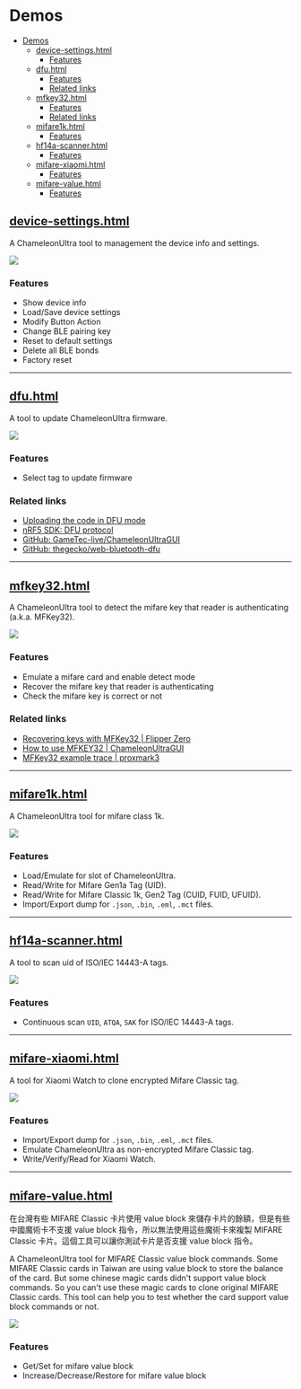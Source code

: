 # Demos

- [Demos](#demos)
  - [device-settings.html](#device-settingshtml)
    - [Features](#features)
  - [dfu.html](#dfuhtml)
    - [Features](#features-1)
    - [Related links](#related-links)
  - [mfkey32.html](#mfkey32html)
    - [Features](#features-2)
    - [Related links](#related-links-1)
  - [mifare1k.html](#mifare1khtml)
    - [Features](#features-3)
  - [hf14a-scanner.html](#hf14a-scannerhtml)
    - [Features](#features-4)
  - [mifare-xiaomi.html](#mifare-xiaomihtml)
    - [Features](#features-5)
  - [mifare-value.html](#mifare-valuehtml)
    - [Features](#features-6)

## [device-settings.html](https://taichunmin.idv.tw/chameleon-ultra.js/device-settings.html)

A ChameleonUltra tool to management the device info and settings.

![](https://i.imgur.com/TgVdsVo.png)

### Features

- Show device info
- Load/Save device settings
- Modify Button Action
- Change BLE pairing key
- Reset to default settings
- Delete all BLE bonds
- Factory reset

- - -

## [dfu.html](https://taichunmin.idv.tw/chameleon-ultra.js/dfu.html)

A tool to update ChameleonUltra firmware.

![](https://i.imgur.com/yYsKXgx.png)

### Features

- Select tag to update firmware

### Related links

- [Uploading the code in DFU mode](https://github.com/RfidResearchGroup/ChameleonUltra/blob/main/docs/development.md#uploading-the-code-in-dfu-mode)
- [nRF5 SDK: DFU protocol](https://docs.nordicsemi.com/bundle/sdk_nrf5_v17.1.0/page/lib_dfu_transport.html)
- [GitHub: GameTec-live/ChameleonUltraGUI](https://github.com/GameTec-live/ChameleonUltraGUI/blob/main/chameleonultragui/lib/bridge/dfu.dart)
- [GitHub: thegecko/web-bluetooth-dfu](https://github.com/thegecko/web-bluetooth-dfu)

- - -

## [mfkey32.html](https://taichunmin.idv.tw/chameleon-ultra.js/mfkey32.html)

A ChameleonUltra tool to detect the mifare key that reader is authenticating (a.k.a. MFKey32).

![](https://i.imgur.com/OyZ4E3Z.png)

### Features

- Emulate a mifare card and enable detect mode
- Recover the mifare key that reader is authenticating
- Check the mifare key is correct or not

### Related links

- [Recovering keys with MFKey32 | Flipper Zero](https://docs.flipper.net/nfc/mfkey32)
- [How to use MFKEY32 | ChameleonUltraGUI](https://github.com/RfidResearchGroup/ChameleonUltra/blob/main/docs/chameleonultragui.md#how-to-use-mfkey32)
- [MFKey32 example trace | proxmark3](https://github.com/RfidResearchGroup/proxmark3/blob/master/tools/mfkey/example_trace.txt)

- - -

## [mifare1k.html](https://taichunmin.idv.tw/chameleon-ultra.js/mifare1k.html)

A ChameleonUltra tool for mifare class 1k.

![](https://i.imgur.com/zJ1qIdj.png)

### Features

- Load/Emulate for slot of ChameleonUltra.
- Read/Write for Mifare Gen1a Tag (UID).
- Read/Write for Mifare Classic 1k, Gen2 Tag (CUID, FUID, UFUID).
- Import/Export dump for `.json`, `.bin`, `.eml`, `.mct` files.

- - -

## [hf14a-scanner.html](https://taichunmin.idv.tw/chameleon-ultra.js/hf14a-scanner.html)

A tool to scan uid of ISO/IEC 14443-A tags.

![](https://i.imgur.com/8QfzaaZ.png)

### Features

- Continuous scan `UID`, `ATQA`, `SAK` for ISO/IEC 14443-A tags.

- - -

## [mifare-xiaomi.html](https://taichunmin.idv.tw/chameleon-ultra.js/mifare-xiaomi.html)

A tool for Xiaomi Watch to clone encrypted Mifare Classic tag.

![](https://i.imgur.com/M39Y0Be.png)

### Features

- Import/Export dump for `.json`, `.bin`, `.eml`, `.mct` files.
- Emulate ChameleonUltra as non-encrypted Mifare Classic tag.
- Write/Verify/Read for Xiaomi Watch.

- - -

## [mifare-value.html](https://taichunmin.idv.tw/chameleon-ultra.js/mifare-value.html)

在台灣有些 MIFARE Classic 卡片使用 value block 來儲存卡片的餘額，但是有些中國魔術卡不支援 value block 指令，所以無法使用這些魔術卡來複製 MIFARE Classic 卡片。這個工具可以讓你測試卡片是否支援 value block 指令。

A ChameleonUltra tool for MIFARE Classic value block commands. Some MIFARE Classic cards in Taiwan are using value block to store the balance of the card. But some chinese magic cards didn't support value block commands. So you can't use these magic cards to clone original MIFARE Classic cards. This tool can help you to test whether the card support value block commands or not.

![](https://i.imgur.com/jJ3pNvn.png)

### Features

- Get/Set for mifare value block
- Increase/Decrease/Restore for mifare value block
